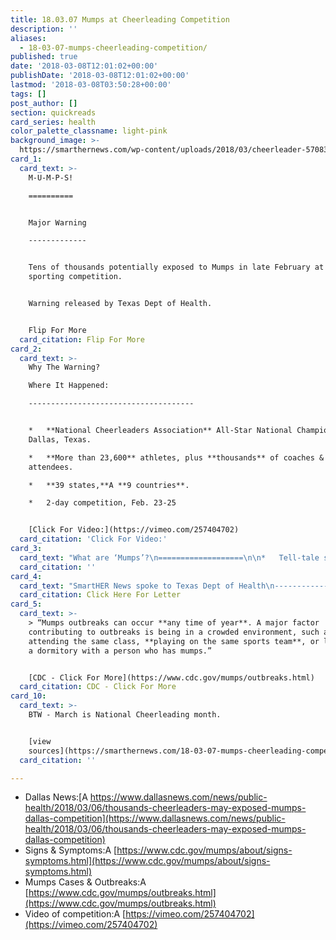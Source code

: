 ```yaml
---
title: 18.03.07 Mumps at Cheerleading Competition
description: ''
aliases:
  - 18-03-07-mumps-cheerleading-competition/
published: true
date: '2018-03-08T12:01:02+00:00'
publishDate: '2018-03-08T12:01:02+00:00'
lastmod: '2018-03-08T03:50:28+00:00'
tags: []
post_author: []
section: quickreads
card_series: health
color_palette_classname: light-pink
background_image: >-
  https://smarthernews.com/wp-content/uploads/2018/03/cheerleader-570839_1920.jpg
card_1:
  card_text: >-
    M-U-M-P-S!

    ==========


    Major Warning

    -------------


    Tens of thousands potentially exposed to Mumps in late February at a major
    sporting competition.


    Warning released by Texas Dept of Health.


    Flip For More
  card_citation: Flip For More
card_2:
  card_text: >-
    Why The Warning?  

    Where It Happened:

    -------------------------------------


    *   **National Cheerleaders Association** All-Star National ChampionshipA in
    Dallas, Texas.

    *   **More than 23,600** athletes, plus **thousands** of coaches &
    attendees.

    *   **39 states,**A **9 countries**.

    *   2-day competition, Feb. 23-25


    [Click For Video:](https://vimeo.com/257404702)
  card_citation: 'Click For Video:'
card_3:
  card_text: "What are ‘Mumps’?\n===================\n\n*   Tell-tale signs: ‘puffy cheeks & swollen jaw’ (CDC)\n*   Other symptoms: fever, headache, tiredness, loss of appetite.\n*   Symptoms can appear in 25 day period & can last several weeks.\n*   Most Americans receive MMR vaccine – Measles, Mumps and Rubella – as infants. It’s 88% effective, not 100%, so cases can occasionally surface."
  card_citation: ''
card_4:
  card_text: "SmartHER News spoke to Texas Dept of Health\n-------------------------------------------\n\n*   Confirmed case of mumps was a participant.\n*   They aren’t releasing the state of participant.\n*   Warning letter a precaution to spread the word – likelihood is low but still in time period where symptoms may appear.\n\nClick Here For Letter"
  card_citation: Click Here For Letter
card_5:
  card_text: >-
    > “Mumps outbreaks can occur **any time of year**. A major factor
    contributing to outbreaks is being in a crowded environment, such as
    attending the same class, **playing on the same sports team**, or living in
    a dormitory with a person who has mumps.”


    [CDC - Click For More](https://www.cdc.gov/mumps/outbreaks.html)
  card_citation: CDC - Click For More
card_10:
  card_text: >-
    BTW - March is National Cheerleading month.


    [view
    sources](https://smarthernews.com/18-03-07-mumps-cheerleading-competition/)
  card_citation: ''

---
```

*   Dallas News:[A https://www.dallasnews.com/news/public-health/2018/03/06/thousands-cheerleaders-may-exposed-mumps-dallas-competition](https://www.dallasnews.com/news/public-health/2018/03/06/thousands-cheerleaders-may-exposed-mumps-dallas-competition)
*   Signs & Symptoms:A [https://www.cdc.gov/mumps/about/signs-symptoms.html](https://www.cdc.gov/mumps/about/signs-symptoms.html)
*   Mumps Cases & Outbreaks:A [https://www.cdc.gov/mumps/outbreaks.html](https://www.cdc.gov/mumps/outbreaks.html)
*   Video of competition:A [https://vimeo.com/257404702](https://vimeo.com/257404702)